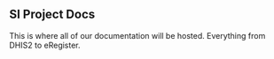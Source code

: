 ## SI Project Docs
                              
This is where all of our documentation will be hosted. Everything from DHIS2 to eRegister.